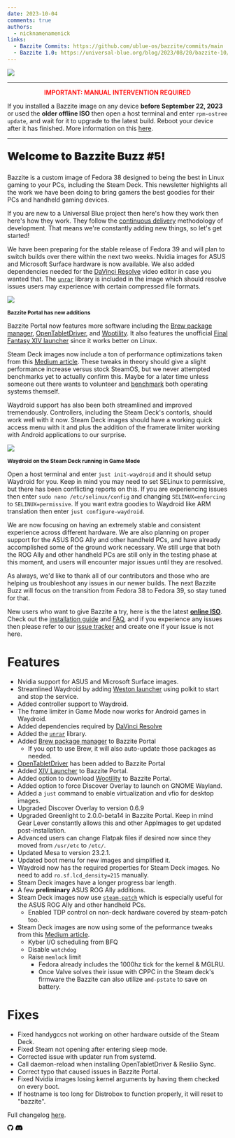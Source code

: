 ```yaml
---
date: 2023-10-04
comments: true
authors: 
  - nicknamenamenick
links:
  - Bazzite Commits: https://github.com/ublue-os/bazzite/commits/main
  - Bazzite 1.0: https://universal-blue.org/blog/2023/08/20/bazzite-10/
---
```

![](https://hackmd.io/_uploads/ryvAQvC16.jpg)
<hr>

<p style="text-align: center; font-weight: 600; color: red">IMPORTANT: MANUAL INTERVENTION REQUIRED</p>

If you installed a Bazzite image on any device **before September 22, 2023** or used the **older offline ISO** then open a host terminal and enter `rpm-ostree update`, and wait for it to upgrade to the latest build.  Reboot your device after it has finished.  More information on this [here](https://github.com/ublue-os/bazzite/issues/382).
<hr>

<p style="font-weight:900; font-size: 25px">Welcome to Bazzite Buzz #5!</p>

Bazzite is a custom image of Fedora 38 designed to being the best in Linux gaming to your PCs, including the Steam Deck. This newsletter highlights all the work we have been doing to bring gamers the best goodies for their PCs and handheld gaming devices.

If you are new to a Universal Blue project then here's how they work then here's how they work. They follow the [continuous delivery](https://continuousdelivery.com/) methodology of development. That means we're constantly adding new things, so let's get started!

We have been preparing for the stable release of Fedora 39 and will plan to switch builds over there within the next two weeks.  Nvidia images for ASUS and Microsoft Surface hardware is now available.  We also added dependencies needed for the [DaVinci Resolve](https://www.blackmagicdesign.com/products/davinciresolve) video editor in case you wanted that.  The [`unrar`](https://github.com/aawc/unrar) library is included in the image which should resolve issues users may experience with certain compressed file formats.

![](https://hackmd.io/_uploads/HJ7I-9jlp.png)

<p style="text-align: left;font-weight: bold;font-size: 12px">Bazzite Portal has new additions</p>


Bazzite Portal now features more software including the [Brew package manager](https://github.com/Homebrew/brew), [OpenTabletDriver](https://github.com/OpenTabletDriver/OpenTabletDriver), and [Wootility](https://wootility.io/).  It also features the unofficial [Final Fantasy XIV launcher](https://github.com/goatcorp/FFXIVQuickLauncher) since it works better on Linux.

Steam Deck images now include a ton of performance optimizations taken from this [Medium article](https://medium.com/@a.b.t./here-are-some-possibly-useful-tweaks-for-steamos-on-the-steam-deck-fcb6b571b577).  These tweaks in theory should give a slight performance increase versus stock SteamOS, but we never attempted benchmarks yet to actually confirm this.  Maybe for a later time unless someone out there wants to volunteer and [benchmark](https://github.com/flightlessmango/MangoHud#fps-logging) both operating systems themself.

Waydroid support has also been both streamlined and improved tremendously.  Controllers, including the Steam Deck's contorls, should work well with it now.  Steam Deck images should have a working quick access menu with it and plus the addition of the framerate limiter working with Android applications to our surprise.

![](https://hackmd.io/_uploads/BJV4J75l6.png)

<p style="text-align: left;font-weight: bold;font-size: 12px">Waydroid on the Steam Deck running in Game Mode</p>

Open a host terminal and enter `just init-waydroid` and it should setup Waydroid for you.  Keep in mind you may need to set SELinux to permissive, but there has been conflicting reports on this.  If you are experiencing issues then enter `sudo nano /etc/selinux/config` and changing `SELINUX=enforcing` to `SELINUX=permissive`.  If you want extra goodies to Waydroid like ARM translation then enter `just configure-waydroid`.

We are now focusing on having an extremely stable and consistent experience across different hardware.  We are also planning on proper support for the ASUS ROG Ally and other handheld PCs, and have already accomplished some of the ground work necessary.  We still urge that both the ROG Ally and other handheld PCs are still only in the testing  phase at this moment, and users will encounter major issues until they are resolved.

As always, we'd like to thank all of our contributors and those who are helping us troubleshoot any issues in our newer builds.  The next Bazzite Buzz will focus on the transition from Fedora 38 to Fedora 39, so stay tuned for that.

New users who want to give Bazzite a try, here is the the latest [**online ISO**](https://github.com/ublue-os/bazzite/releases/tag/v1.2.0). Check out the [installation guide](https://universal-blue.org/images/bazzite/installation/) and [FAQ](https://universal-blue.org/images/bazzite/FAQ/), and if you experience any issues then please refer to our [issue tracker](https://github.com/ublue-os/bazzite/issues) and create one if your issue is not here.


# Features
- Nvidia support for ASUS and Microsoft Surface images.
- Streamlined Waydroid by adding [Weston launcher](https://wiki.archlinux.org/title/Weston) using polkit to start and stop the service. 
- Added controller support to Waydroid.
- The frame limiter in Game Mode now works for Android games in Waydroid.
- Added dependencies required by [DaVinci Resolve](https://www.blackmagicdesign.com/products/davinciresolve)
- Added the [`unrar`](https://github.com/aawc/unrar) library.
- Added [Brew package manager](https://github.com/Homebrew/brew) to Bazzite Portal
    - If you opt to use Brew, it will also auto-update those packages as needed.
- [OpenTabletDriver](https://github.com/OpenTabletDriver/OpenTabletDriver) has been added to Bazzite Portal
- Added [XIV Launcher](https://github.com/goatcorp/FFXIVQuickLauncher) to Bazzite Portal.
- Added option to download [Wootility](https://wootility.io/) to Bazzite Portal.
- Added option to force Discover Overlay to launch on GNOME Wayland.
- Added a `just` command to enable virtualization and vfio for desktop images.
- Upgraded Discover Overlay to version 0.6.9
- Upgraded Greenlight to 2.0.0-beta14 in Bazzite Portal.  Keep in mind Gear Lever constantly allows this and other AppImages to get updated post-installation.
- Advanced users can change Flatpak files if desired now since they moved from `/usr/etc` to `/etc/`.
- Updated Mesa to version 23.2.1.
- Updated boot menu for new images and simplified it.
- Waydroid now has the required properties for Steam Deck images.  No need to add `ro.sf.lcd_density=215` manually.
- Steam Deck images have a longer progress bar length.
- A few **preliminary** ASUS ROG Ally additions.
- Steam Deck images now use [`steam-patch`](https://github.com/Maclay74/steam-patch) which is especially useful for the ASUS ROG Ally and other handheld PCs.
    - Enabled TDP control on non-deck hardware covered by steam-patch too.
- Steam Deck images are now using some of the peformance tweaks from this [Medium article](https://medium.com/@a.b.t./here-are-some-possibly-useful-tweaks-for-steamos-on-the-steam-deck-fcb6b571b577).
    - Kyber I/O scheduling from BFQ
    - Disable `watchdog`
    - Raise `memlock` limit
        - Fedora already includes the 1000hz tick for the kernel & MGLRU. 
        - Once Valve solves their issue with CPPC in the Steam deck's firmware the Bazzite can also utilize `amd-pstate` to save on battery.


# Fixes
- Fixed handygccs not working on other hardware outside of the Steam Deck.
- Fixed Steam not opening after entering sleep mode.
- Corrected issue with updater run from systemd.
- Call daemon-reload when installing OpenTabletDriver & Resilio Sync.
- Correct typo that caused issues in Bazzite Portal. 
- Fixed Nvidia images losing kernel arguments by having them checked on every boot.
- If hostname is too long for Distrobox to function properly, it will reset to "bazzite".


Full changelog [here](https://github.com/ublue-os/bazzite/pull/379).

[<svg xmlns="http://www.w3.org/2000/svg" height="1em" viewBox="0 0 496 512"><!--! Font Awesome Free 6.4.2 by @fontawesome - https://fontawesome.com License - https://fontawesome.com/license (Commercial License) Copyright 2023 Fonticons, Inc. --><path d="M165.9 397.4c0 2-2.3 3.6-5.2 3.6-3.3.3-5.6-1.3-5.6-3.6 0-2 2.3-3.6 5.2-3.6 3-.3 5.6 1.3 5.6 3.6zm-31.1-4.5c-.7 2 1.3 4.3 4.3 4.9 2.6 1 5.6 0 6.2-2s-1.3-4.3-4.3-5.2c-2.6-.7-5.5.3-6.2 2.3zm44.2-1.7c-2.9.7-4.9 2.6-4.6 4.9.3 2 2.9 3.3 5.9 2.6 2.9-.7 4.9-2.6 4.6-4.6-.3-1.9-3-3.2-5.9-2.9zM244.8 8C106.1 8 0 113.3 0 252c0 110.9 69.8 205.8 169.5 239.2 12.8 2.3 17.3-5.6 17.3-12.1 0-6.2-.3-40.4-.3-61.4 0 0-70 15-84.7-29.8 0 0-11.4-29.1-27.8-36.6 0 0-22.9-15.7 1.6-15.4 0 0 24.9 2 38.6 25.8 21.9 38.6 58.6 27.5 72.9 20.9 2.3-16 8.8-27.1 16-33.7-55.9-6.2-112.3-14.3-112.3-110.5 0-27.5 7.6-41.3 23.6-58.9-2.6-6.5-11.1-33.3 2.6-67.9 20.9-6.5 69 27 69 27 20-5.6 41.5-8.5 62.8-8.5s42.8 2.9 62.8 8.5c0 0 48.1-33.6 69-27 13.7 34.7 5.2 61.4 2.6 67.9 16 17.7 25.8 31.5 25.8 58.9 0 96.5-58.9 104.2-114.8 110.5 9.2 7.9 17 22.9 17 46.4 0 33.7-.3 75.4-.3 83.6 0 6.5 4.6 14.4 17.3 12.1C428.2 457.8 496 362.9 496 252 496 113.3 383.5 8 244.8 8zM97.2 352.9c-1.3 1-1 3.3.7 5.2 1.6 1.6 3.9 2.3 5.2 1 1.3-1 1-3.3-.7-5.2-1.6-1.6-3.9-2.3-5.2-1zm-10.8-8.1c-.7 1.3.3 2.9 2.3 3.9 1.6 1 3.6.7 4.3-.7.7-1.3-.3-2.9-2.3-3.9-2-.6-3.6-.3-4.3.7zm32.4 35.6c-1.6 1.3-1 4.3 1.3 6.2 2.3 2.3 5.2 2.6 6.5 1 1.3-1.3.7-4.3-1.3-6.2-2.2-2.3-5.2-2.6-6.5-1zm-11.4-14.7c-1.6 1-1.6 3.6 0 5.9 1.6 2.3 4.3 3.3 5.6 2.3 1.6-1.3 1.6-3.9 0-6.2-1.4-2.3-4-3.3-5.6-2z"/></svg>](https://github.com/ublue-os/bazzite)  [<svg xmlns="http://www.w3.org/2000/svg" height="1em" viewBox="0 0 640 512"><!--! Font Awesome Free 6.4.2 by @fontawesome - https://fontawesome.com License - https://fontawesome.com/license (Commercial License) Copyright 2023 Fonticons, Inc. --><path d="M524.531,69.836a1.5,1.5,0,0,0-.764-.7A485.065,485.065,0,0,0,404.081,32.03a1.816,1.816,0,0,0-1.923.91,337.461,337.461,0,0,0-14.9,30.6,447.848,447.848,0,0,0-134.426,0,309.541,309.541,0,0,0-15.135-30.6,1.89,1.89,0,0,0-1.924-.91A483.689,483.689,0,0,0,116.085,69.137a1.712,1.712,0,0,0-.788.676C39.068,183.651,18.186,294.69,28.43,404.354a2.016,2.016,0,0,0,.765,1.375A487.666,487.666,0,0,0,176.02,479.918a1.9,1.9,0,0,0,2.063-.676A348.2,348.2,0,0,0,208.12,430.4a1.86,1.86,0,0,0-1.019-2.588,321.173,321.173,0,0,1-45.868-21.853,1.885,1.885,0,0,1-.185-3.126c3.082-2.309,6.166-4.711,9.109-7.137a1.819,1.819,0,0,1,1.9-.256c96.229,43.917,200.41,43.917,295.5,0a1.812,1.812,0,0,1,1.924.233c2.944,2.426,6.027,4.851,9.132,7.16a1.884,1.884,0,0,1-.162,3.126,301.407,301.407,0,0,1-45.89,21.83,1.875,1.875,0,0,0-1,2.611,391.055,391.055,0,0,0,30.014,48.815,1.864,1.864,0,0,0,2.063.7A486.048,486.048,0,0,0,610.7,405.729a1.882,1.882,0,0,0,.765-1.352C623.729,277.594,590.933,167.465,524.531,69.836ZM222.491,337.58c-28.972,0-52.844-26.587-52.844-59.239S193.056,219.1,222.491,219.1c29.665,0,53.306,26.82,52.843,59.239C275.334,310.993,251.924,337.58,222.491,337.58Zm195.38,0c-28.971,0-52.843-26.587-52.843-59.239S388.437,219.1,417.871,219.1c29.667,0,53.307,26.82,52.844,59.239C470.715,310.993,447.538,337.58,417.871,337.58Z"/></svg>](https://discord.bazzite.gg/)
